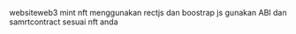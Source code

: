 websiteweb3 mint nft menggunakan rectjs dan boostrap js
gunakan ABI dan samrtcontract sesuai nft anda
